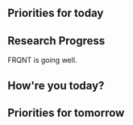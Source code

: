## Priorities for today


## Research Progress

FRQNT is going well.

## How're you today?



## Priorities for tomorrow